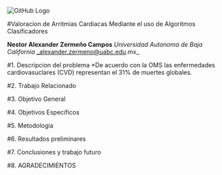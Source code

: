 


![GitHub Logo](/Imagenes/UABClogo.png)


#Valoracion de Arritmias Cardiacas Mediante el uso de Algoritmos Clasificadores


**Nestor Alexander Zermeño Campos**
*Universidad Autonoma de Baja California*
_alexander.zermeno@uabc.edu.mx_


#1. Descripcion del problema
*De acuerdo con la OMS las enfermedades cardiovasuclares (CVD) representan el 31% de muertes globales.

#2. Trabajo Relacionado

#3. Objetivo General

#4. Objetivos Especificos

#5. Metodologia

#6. Resultados preliminares

#7. Conclusiones y trabajo futuro

#8. AGRADECIMIENTOS